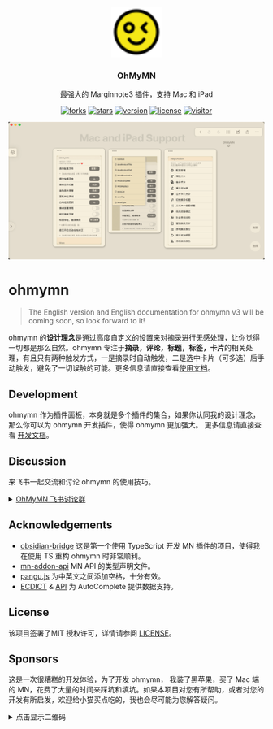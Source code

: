 <p align="center">
  <a href="https://github.com/mnaddon/ohmymn">
    <img src="assets/logo.svg" alt="Logo" width="100" height="100">
  </a>
  <h3 align="center">OhMyMN</h3>
  <p align="center">最强大的 Marginnote3 插件，支持 Mac 和 iPad </p>
</p>
<p align="center">
  <a href="https://github.com/mnaddon/ohmymn/network/members"><img src="https://img.shields.io/github/forks/mnaddon/ohmymn.svg?style=flat" alt="forks"></a>
  <a href="https://github.com/mnaddon/ohmymn/stargazers"><img src="https://img.shields.io/github/stars/mnaddon/ohmymn.svg?style=flat" alt="stars"></a>
  <a href="https://github.com/mnaddon/ohmymn/blob/main/package.json"><img src="https://img.shields.io/badge/ohmymn-v3.0.0-orange" alt="version"></a>
  <a href="https://github.com/mnaddon/ohmymn/blob/main/LICENSE"><img src="https://img.shields.io/badge/license-MIT-green" alt="license"></a>
  <a href="https://github.com/mnaddon/ohmymn/releases"><img src="https://visitor-badge.vercel.app/page/ohmymn?color=blue" alt="visitor"></a>
</p>

![ohmymn](assets/pic-l.png)

# ohmymn

> The English version and English documentation for ohmymn v3 will be coming soon, so look forward to it!

ohmymn 的**设计理念**是通过高度自定义的设置来对摘录进行无感处理，让你觉得一切都是那么自然。ohmymn 专注于**摘录，评论，标题，标签，卡片**的相关处理，有且只有两种触发方式，一是摘录时自动触发，二是选中卡片（可多选）后手动触发，避免了一切误触的可能。更多信息请直接查看[使用文档](https://busiyi.notion.site/OhMyMN-wiki-74ac16d09d17420391b8ffb0dd8cab01)。

## Development

ohmymn 作为插件面板，本身就是多个插件的集合，如果你认同我的设计理念，那么你可以为 ohmymn 开发插件，使得 ohmymn 更加强大。 更多信息请直接查看 [开发文档](https://busiyi.notion.site/busiyi/OhMyMN-wiki-74ac16d09d17420391b8ffb0dd8cab01#c5a601fcf71a4dda9bb05efdd5a1cf6f)。

## Discussion
来飞书一起交流和讨论 ohmymn 的使用技巧。
<details><summary>
<a href="https://applink.feishu.cn/client/chat/chatter/add_by_link?link_token=b48nfc45-22ff-4a3f-a1e3-f0f84c50db53">OhMyMN 飞书讨论群<a>

</summary>

![feishu](assets/feishu.png)
</details>

## Acknowledgements

* [obsidian-bridge](https://github.com/aidenlx/obsidian-bridge) 这是第一个使用 TypeScript 开发 MN 插件的项目，使得我在使用 TS 重构 ohmymn 时非常顺利。
* [mn-addon-api](https://github.com/aidenlx/mn-addon-api)  MN API 的类型声明文件。
* [pangu.js](https://github.com/vinta/pangu.js) 为中英文之间添加空格，十分有效。
* [ECDICT](https://github.com/skywind3000/ECDICT) & [API](http://dict.e.opac.vip/dict.php) 为 AutoComplete 提供数据支持。

## License
该项目签署了MIT 授权许可，详情请参阅 [LICENSE](https://github.com/mnaddon/ohmymn/blob/main/LICENSE)。

## Sponsors

这是一次很糟糕的开发体验，为了开发 ohmymn， 我装了黑苹果，买了 Mac 端的 MN，花费了大量的时间来踩坑和填坑。如果本项目对您有所帮助，或者对您的开发有所启发，欢迎给小猫买点吃的，我也会尽可能为您解答疑问。
<details><summary>点击显示二维码</summary>

![donate](assets/donate.gif)
</details>